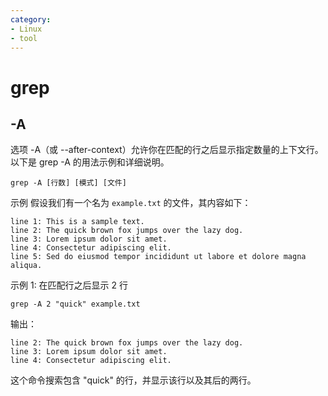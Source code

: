 ```yaml
---
category: 
- Linux
- tool
---
```


# grep

## -A

选项 -A（或 --after-context）允许你在匹配的行之后显示指定数量的上下文行。以下是 grep -A 的用法示例和详细说明。

```shell
grep -A [行数] [模式] [文件]
```

示例
假设我们有一个名为 ```example.txt``` 的文件，其内容如下：

```shell
line 1: This is a sample text.
line 2: The quick brown fox jumps over the lazy dog.
line 3: Lorem ipsum dolor sit amet.
line 4: Consectetur adipiscing elit.
line 5: Sed do eiusmod tempor incididunt ut labore et dolore magna aliqua.
```

示例 1: 在匹配行之后显示 2 行

```shell
grep -A 2 "quick" example.txt
```

输出：

```shell
line 2: The quick brown fox jumps over the lazy dog.
line 3: Lorem ipsum dolor sit amet.
line 4: Consectetur adipiscing elit.
```

这个命令搜索包含 "quick" 的行，并显示该行以及其后的两行。